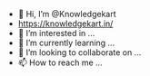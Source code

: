 - 👋 Hi, I’m @Knowledgekart
- https://knowledgekart.in/
- 👀 I’m interested in ...
- 🌱 I’m currently learning ...
- 💞️ I’m looking to collaborate on ...
- 📫 How to reach me ...

<!---
Knowledgekart/Knowledgekart is a ✨ special ✨ repository because its `README.md` (this file) appears on your GitHub profile.
You can click the Preview link to take a look at your changes.
--->
